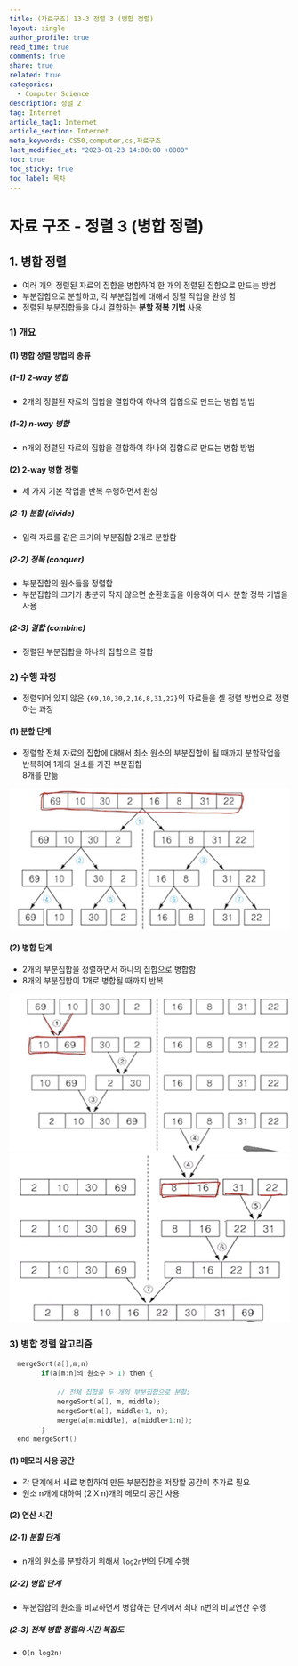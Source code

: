 ```yaml
---
title: (자료구조) 13-3 정렬 3 (병합 정렬)
layout: single
author_profile: true
read_time: true
comments: true
share: true
related: true
categories:
  - Computer Science
description: 정렬 2
tag: Internet
article_tag1: Internet
article_section: Internet
meta_keywords: CS50,computer,cs,자료구조
last_modified_at: "2023-01-23 14:00:00 +0800"
toc: true
toc_sticky: true
toc_label: 목차
---
```


# 자료 구조 - 정렬 3 (병합 정렬)

## 1. 병합 정렬

- 여러 개의 정렬된 자료의 집합을 병합하여 한 개의 정렬된 집합으로 만드는 방법
- 부분집합으로 분할하고, 각 부분집합에 대해서 정렬 작업을 완성 함
- 정렬된 부분집합들을 다시 결합하는 **분할 정복 기법** 사용

### 1) 개요

#### (1) 병합 정렬 방법의 종류

##### (1-1) 2-way 병합

- 2개의 정렬된 자료의 집합을 결합하여 하나의 집합으로 만드는 병합 방법

##### (1-2) n-way 병합

- n개의 정렬된 자료의 집합을 결합하여 하나의 집합으로 만드는 병합 방법

#### (2) 2-way 병합 정렬

- 세 가지 기본 작업을 반복 수행하면서 완성

##### (2-1) 분할 (divide)

- 입력 자료를 같은 크기의 부분집합 2개로 분할함

##### (2-2) 정복 (conquer)

- 부분집합의 원소들을 정렬함
- 부분집합의 크기가 충분히 작지 않으면 순환호출을 이용하여 다시 분할 정복 기법을 사용

##### (2-3) 결합 (combine)

- 정렬된 부분집합을 하나의 집합으로 결합

### 2) 수행 과정

- 정렬되어 있지 않은 `{69,10,30,2,16,8,31,22}`의 자료들을 셸 정렬 방법으로 정렬하는 과정

#### (1) 분할 단계

- 정렬할 전체 자료의 집합에 대해서 최소 원소의 부분집합이 될 때까지 분할작업을 반복하여 1개의 원소를 가진 부분집합  
  8개를 만듦

![alt](/assets/images/post/ComputerStudy/766.png)

#### (2) 병합 단계

- 2개의 부분집합을 정렬하면서 하나의 집합으로 병합함
- 8개의 부분집합이 1개로 병합될 때까지 반복

![alt](/assets/images/post/ComputerStudy/767.png)
![alt](/assets/images/post/ComputerStudy/768.png)

### 3) 병합 정렬 알고리즘

```c
  mergeSort(a[],m,n)
        if(a[m:n]의 원소수 > 1) then {

            // 전체 집합을 두 개의 부분집합으로 분할;
            mergeSort(a[], m, middle);
            mergeSort(a[], middle+1, n);
            merge(a[m:middle], a[middle+1:n]);
        }
  end mergeSort()
```

#### (1) 메모리 사용 공간

- 각 단계에서 새로 병합하여 만든 부분집합을 저장할 공간이 추가로 필요
- 원소 n개에 대하여 (2 X n)개의 메모리 공간 사용

#### (2) 연산 시간

##### (2-1) 분할 단계

* n개의 원소를 분할하기 위해서 `log2n`번의 단계 수행

##### (2-2) 병합 단계

* 부분집합의 원소를 비교하면서 병합하는 단계에서 최대 `n`번의 비교연산 수행

##### (2-3) 전체 병합 정렬의 시간 복잡도

* `O(n log2n)`